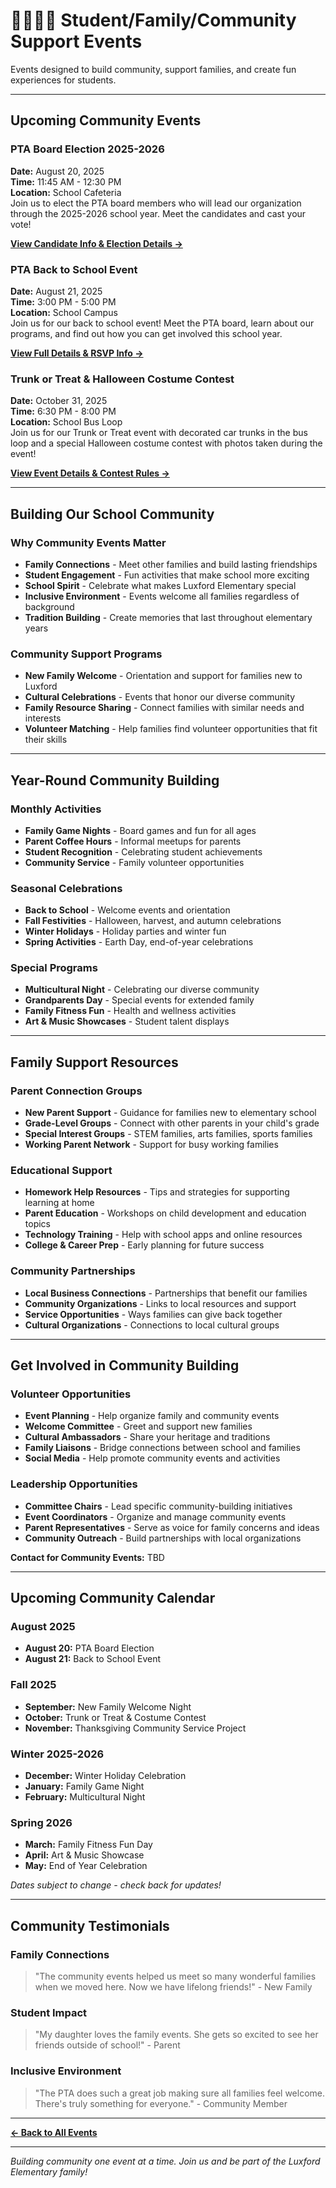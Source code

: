 # 👨‍👩‍👧‍👦 Student/Family/Community Support Events

Events designed to build community, support families, and create fun experiences for students.

---

## Upcoming Community Events

### PTA Board Election 2025-2026
**Date:** August 20, 2025  
**Time:** 11:45 AM - 12:30 PM  
**Location:** School Cafeteria  
Join us to elect the PTA board members who will lead our organization through the 2025-2026 school year. Meet the candidates and cast your vote!

**[View Candidate Info & Election Details →](pta-board-election.md)**

### PTA Back to School Event
**Date:** August 21, 2025  
**Time:** 3:00 PM - 5:00 PM  
**Location:** School Campus  
Join us for our back to school event! Meet the PTA board, learn about our programs, and find out how you can get involved this school year.

**[View Full Details & RSVP Info →](back-to-school-night.md)**

### Trunk or Treat & Halloween Costume Contest
**Date:** October 31, 2025  
**Time:** 6:30 PM - 8:00 PM  
**Location:** School Bus Loop  
Join us for our Trunk or Treat event with decorated car trunks in the bus loop and a special Halloween costume contest with photos taken during the event!

**[View Event Details & Contest Rules →](trunk-or-treat.md)**

---

## Building Our School Community

### Why Community Events Matter
- **Family Connections** - Meet other families and build lasting friendships
- **Student Engagement** - Fun activities that make school more exciting
- **School Spirit** - Celebrate what makes Luxford Elementary special
- **Inclusive Environment** - Events welcome all families regardless of background
- **Tradition Building** - Create memories that last throughout elementary years

### Community Support Programs
- **New Family Welcome** - Orientation and support for families new to Luxford
- **Cultural Celebrations** - Events that honor our diverse community
- **Family Resource Sharing** - Connect families with similar needs and interests
- **Volunteer Matching** - Help families find volunteer opportunities that fit their skills

---

## Year-Round Community Building

### Monthly Activities
- **Family Game Nights** - Board games and fun for all ages
- **Parent Coffee Hours** - Informal meetups for parents
- **Student Recognition** - Celebrating student achievements
- **Community Service** - Family volunteer opportunities

### Seasonal Celebrations
- **Back to School** - Welcome events and orientation
- **Fall Festivities** - Halloween, harvest, and autumn celebrations
- **Winter Holidays** - Holiday parties and winter fun
- **Spring Activities** - Earth Day, end-of-year celebrations

### Special Programs
- **Multicultural Night** - Celebrating our diverse community
- **Grandparents Day** - Special events for extended family
- **Family Fitness Fun** - Health and wellness activities
- **Art & Music Showcases** - Student talent displays

---

## Family Support Resources

### Parent Connection Groups
- **New Parent Support** - Guidance for families new to elementary school
- **Grade-Level Groups** - Connect with other parents in your child's grade
- **Special Interest Groups** - STEM families, arts families, sports families
- **Working Parent Network** - Support for busy working families

### Educational Support
- **Homework Help Resources** - Tips and strategies for supporting learning at home
- **Parent Education** - Workshops on child development and education topics
- **Technology Training** - Help with school apps and online resources
- **College & Career Prep** - Early planning for future success

### Community Partnerships
- **Local Business Connections** - Partnerships that benefit our families
- **Community Organizations** - Links to local resources and support
- **Service Opportunities** - Ways families can give back together
- **Cultural Organizations** - Connections to local cultural groups

---

## Get Involved in Community Building

### Volunteer Opportunities
- **Event Planning** - Help organize family and community events
- **Welcome Committee** - Greet and support new families
- **Cultural Ambassadors** - Share your heritage and traditions
- **Family Liaisons** - Bridge connections between school and families
- **Social Media** - Help promote community events and activities

### Leadership Opportunities
- **Committee Chairs** - Lead specific community-building initiatives
- **Event Coordinators** - Organize and manage community events
- **Parent Representatives** - Serve as voice for family concerns and ideas
- **Community Outreach** - Build partnerships with local organizations

**Contact for Community Events:** TBD

---

## Upcoming Community Calendar

### August 2025
- **August 20:** PTA Board Election
- **August 21:** Back to School Event

### Fall 2025
- **September:** New Family Welcome Night
- **October:** Trunk or Treat & Costume Contest
- **November:** Thanksgiving Community Service Project

### Winter 2025-2026
- **December:** Winter Holiday Celebration
- **January:** Family Game Night
- **February:** Multicultural Night

### Spring 2026
- **March:** Family Fitness Fun Day
- **April:** Art & Music Showcase
- **May:** End of Year Celebration

*Dates subject to change - check back for updates!*

---

## Community Testimonials

### Family Connections
> "The community events helped us meet so many wonderful families when we moved here. Now we have lifelong friends!" - New Family

### Student Impact  
> "My daughter loves the family events. She gets so excited to see her friends outside of school!" - Parent

### Inclusive Environment
> "The PTA does such a great job making sure all families feel welcome. There's truly something for everyone." - Community Member

---

**[← Back to All Events](list.md)**

---

*Building community one event at a time. Join us and be part of the Luxford Elementary family!*
